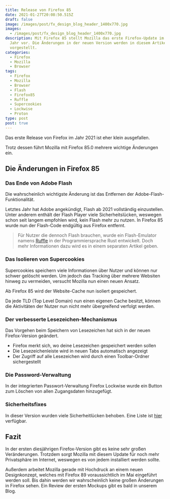 ```yaml
---
title: Release von Firefox 85
date: 2021-01-27T20:08:50.515Z
draft: false
image: /images/post/fx_design_blog_header_1400x770.jpg
images:
  - /images/post/fx_design_blog_header_1400x770.jpg
description: Mit Firefox 85 stellt Mozilla das erste Firefox-Update im neuen
  Jahr vor. Die Änderungen in der neuen Version werden in diesem Artikel
  vorgestellt.
categories:
  - Firefox
  - Mozilla
  - Browser
tags:
  - Firefox
  - Mozilla
  - Browser
  - Flash
  - Firefox85
  - Ruffle
  - Supercookies
  - Lockwise
  - Proton
type: post
post: true
---
```

Das erste Release von Firefox im Jahr 2021 ist eher klein ausgefallen.

Trotz dessen führt Mozilla mit Firefox 85.0 mehrere wichtige Änderungen ein.

## Die Änderungen in Firefox 85

### Das Ende von Adobe Flash

Die wahrscheinlich wichtigste Änderung ist das Entfernen der Adobe-Flash-Funktionalität.

Letztes Jahr hat Adobe angekündigt, Flash ab 2021 vollständig einzustellen. Unter anderem enthält der Flash Player viele Sicherheitslücken, weswegen schon seit langem empfohlen wird, kein Flash mehr zu nutzen. In Firefox 85 wurde nun der Flash-Code endgültig aus Firefox entfernt.

> Für Nutzer die dennoch Flash brauchen, wurde ein Flash-Emulator namens [Ruffle](https://ruffle.rs/) in der Programmiersprache Rust entwickelt. Doch mehr Informationen dazu wird es in einem separaten Artikel geben.

### Das Isolieren von Supercookies

Supercookies speichern viele Informationen über Nutzer und können nur schwer gelöscht werden. Um jedoch das Tracking über mehrere Websiten hinweg zu vermeiden, versucht Mozilla nun einen neuen Ansatz.

Ab Firefox 85 wird der Website-Cache nun isoliert gespeichert.

Da jede TLD (Top Level Domain) nun einen eigenen Cache besitzt, können die Aktivitäten der Nutzer nun nicht mehr übergreifend verfolgt werden.

### Der verbesserte Lesezeichen-Mechanismus

Das Vorgehen beim Speichern von Lesezeichen hat sich in der neuen Firefox-Version geändert.

* Firefox merkt sich, wo deine Lesezeichen gespeichert werden sollen
* Die Lesezeichenleiste wird in neuen Tabs automatisch angezeigt
* Der Zugriff auf alle Lesezeichen wird durch einen Toolbar-Ordner sichergestellt

### Die Password-Verwaltung

In der integrierten Passwort-Verwaltung Firefox Lockwise wurde ein Button zum Löschen von allen Zugangsdaten hinzugefügt.

### Sicherheitsfixes

In dieser Version wurden viele Sicherheitlücken behoben. Eine Liste ist [hier](https://www.mozilla.org/en-US/security/advisories/mfsa2021-03/) verfügbar.

## Fazit

In der ersten diesjährigen Firefox-Version gibt es keine sehr großen Veränderungen. Trotzdem sorgt Mozilla mit diesem Update für noch mehr Privatsphäre im Internet, weswegen es von jedem installiert werden sollte.

Außerdem arbeitet Mozilla gerade mit Hochdruck an einem neuen Designkonzept, welches mit Firefox 89 voraussichtlich im Mai eingeführt werden soll. Bis dahin werden wir wahrscheinlich keine großen Änderungen in Firefox sehen. Ein Review der ersten Mockups gibt es bald in unserem Blog.
